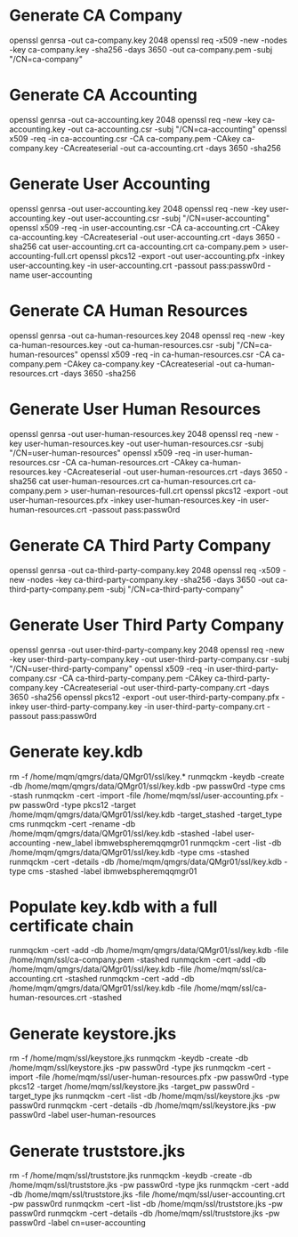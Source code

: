# Generate CA Company
openssl genrsa -out ca-company.key 2048
openssl req -x509 -new -nodes -key ca-company.key -sha256 -days 3650 -out ca-company.pem -subj "/CN=ca-company"

# Generate CA Accounting
openssl genrsa -out ca-accounting.key 2048
openssl req -new -key ca-accounting.key -out ca-accounting.csr -subj "/CN=ca-accounting"
openssl x509 -req -in ca-accounting.csr -CA ca-company.pem -CAkey ca-company.key -CAcreateserial -out ca-accounting.crt -days 3650 -sha256

# Generate User Accounting
openssl genrsa -out user-accounting.key 2048
openssl req -new -key user-accounting.key -out user-accounting.csr -subj "/CN=user-accounting"
openssl x509 -req -in user-accounting.csr -CA ca-accounting.crt -CAkey ca-accounting.key -CAcreateserial -out user-accounting.crt -days 3650 -sha256
cat user-accounting.crt ca-accounting.crt ca-company.pem > user-accounting-full.crt
openssl pkcs12 -export -out user-accounting.pfx -inkey user-accounting.key -in user-accounting.crt -passout pass:passw0rd -name user-accounting

# Generate CA Human Resources
openssl genrsa -out ca-human-resources.key 2048
openssl req -new -key ca-human-resources.key -out ca-human-resources.csr -subj "/CN=ca-human-resources"
openssl x509 -req -in ca-human-resources.csr -CA ca-company.pem -CAkey ca-company.key -CAcreateserial -out ca-human-resources.crt -days 3650 -sha256

# Generate User Human Resources
openssl genrsa -out user-human-resources.key 2048
openssl req -new -key user-human-resources.key -out user-human-resources.csr -subj "/CN=user-human-resources"
openssl x509 -req -in user-human-resources.csr -CA ca-human-resources.crt -CAkey ca-human-resources.key -CAcreateserial -out user-human-resources.crt -days 3650 -sha256
cat user-human-resources.crt ca-human-resources.crt ca-company.pem > user-human-resources-full.crt
openssl pkcs12 -export -out user-human-resources.pfx -inkey user-human-resources.key -in user-human-resources.crt -passout pass:passw0rd

# Generate CA Third Party Company
openssl genrsa -out ca-third-party-company.key 2048
openssl req -x509 -new -nodes -key ca-third-party-company.key -sha256 -days 3650 -out ca-third-party-company.pem -subj "/CN=ca-third-party-company"

# Generate User Third Party Company
openssl genrsa -out user-third-party-company.key 2048
openssl req -new -key user-third-party-company.key -out user-third-party-company.csr -subj "/CN=user-third-party-company"
openssl x509 -req -in user-third-party-company.csr -CA ca-third-party-company.pem -CAkey ca-third-party-company.key -CAcreateserial -out user-third-party-company.crt -days 3650 -sha256
openssl pkcs12 -export -out user-third-party-company.pfx -inkey user-third-party-company.key -in user-third-party-company.crt -passout pass:passw0rd

# Generate key.kdb
rm -f /home/mqm/qmgrs/data/QMgr01/ssl/key.*
runmqckm -keydb -create -db /home/mqm/qmgrs/data/QMgr01/ssl/key.kdb -pw passw0rd -type cms -stash
runmqckm -cert -import -file /home/mqm/ssl/user-accounting.pfx -pw passw0rd -type pkcs12 -target /home/mqm/qmgrs/data/QMgr01/ssl/key.kdb -target_stashed -target_type cms
runmqckm -cert -rename -db /home/mqm/qmgrs/data/QMgr01/ssl/key.kdb -stashed -label user-accounting -new_label ibmwebspheremqqmgr01
runmqckm -cert -list -db /home/mqm/qmgrs/data/QMgr01/ssl/key.kdb -type cms -stashed
runmqckm -cert -details -db /home/mqm/qmgrs/data/QMgr01/ssl/key.kdb -type cms -stashed -label ibmwebspheremqqmgr01

# Populate key.kdb with a full certificate chain
runmqckm -cert -add -db /home/mqm/qmgrs/data/QMgr01/ssl/key.kdb -file /home/mqm/ssl/ca-company.pem -stashed
runmqckm -cert -add -db /home/mqm/qmgrs/data/QMgr01/ssl/key.kdb -file /home/mqm/ssl/ca-accounting.crt -stashed
runmqckm -cert -add -db /home/mqm/qmgrs/data/QMgr01/ssl/key.kdb -file /home/mqm/ssl/ca-human-resources.crt -stashed

# Generate keystore.jks
rm -f /home/mqm/ssl/keystore.jks
runmqckm -keydb -create -db /home/mqm/ssl/keystore.jks -pw passw0rd -type jks
runmqckm -cert -import -file /home/mqm/ssl/user-human-resources.pfx -pw passw0rd -type pkcs12 -target /home/mqm/ssl/keystore.jks -target_pw passw0rd -target_type jks
runmqckm -cert -list -db /home/mqm/ssl/keystore.jks -pw passw0rd
runmqckm -cert -details -db /home/mqm/ssl/keystore.jks -pw passw0rd -label user-human-resources

# Generate truststore.jks
rm -f /home/mqm/ssl/truststore.jks
runmqckm -keydb -create -db /home/mqm/ssl/truststore.jks -pw passw0rd -type jks
runmqckm -cert -add -db /home/mqm/ssl/truststore.jks -file /home/mqm/ssl/user-accounting.crt -pw passw0rd
runmqckm -cert -list -db /home/mqm/ssl/truststore.jks -pw passw0rd
runmqckm -cert -details -db /home/mqm/ssl/truststore.jks -pw passw0rd -label cn=user-accounting